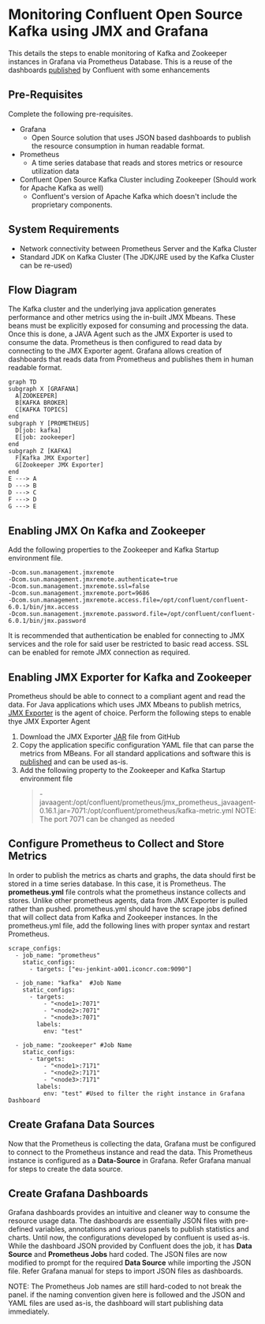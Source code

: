 # Monitoring Confluent Open Source Kafka using JMX and Grafana
This details the steps to enable monitoring of Kafka and Zookeeper instances in Grafana via Prometheus Database. This is a reuse of the dashboards [published](https://github.com/confluentinc/jmx-monitoring-stacks.git) by Confluent with some enhancements

## Pre-Requisites
Complete the following pre-requisites.
 - Grafana
	 - Open Source solution that uses JSON based dashboards to publish the resource consumption in human readable format.
 - Prometheus
	 - A time series database that reads and stores metrics or resource utilization data
 - Confluent Open Source Kafka Cluster including Zookeeper (Should work for Apache Kafka as well)
	 - Confluent's version of Apache Kafka which doesn't include the proprietary components.

## System Requirements

 - Network connectivity between Prometheus Server and the Kafka Cluster
 - Standard JDK on Kafka Cluster (The JDK/JRE used by the Kafka Cluster can be re-used)

## Flow Diagram

The Kafka cluster and the underlying java application generates performance and other metrics using the in-built JMX Mbeans. These beans must be explicitly exposed for consuming and processing the data. Once this is done, a JAVA Agent such as the JMX Exporter is used to consume the data. Prometheus is then configured to read data by connecting to the JMX Exporter agent. Grafana allows creation of dashboards that reads data from Prometheus and publishes them in human readable format.


```mermaid
graph TD
subgraph X [GRAFANA]
  A[ZOOKEEPER]
  B[KAFKA BROKER]
  C[KAFKA TOPICS]
end
subgraph Y [PROMETHEUS]
  D[job: kafka]
  E[job: zookeeper] 
end
subgraph Z [KAFKA]
  F[Kafka JMX Exporter]
  G[Zookeeper JMX Exporter]  
end
E ---> A
D ---> B
D ---> C
F ---> D
G ---> E
```

## Enabling JMX On Kafka and Zookeeper

Add the following properties to the Zookeeper and Kafka Startup environment file.
```
-Dcom.sun.management.jmxremote 
-Dcom.sun.management.jmxremote.authenticate=true 
-Dcom.sun.management.jmxremote.ssl=false 
-Dcom.sun.management.jmxremote.port=9686 
-Dcom.sun.management.jmxremote.access.file=/opt/confluent/confluent-6.0.1/bin/jmx.access 
-Dcom.sun.management.jmxremote.password.file=/opt/confluent/confluent-6.0.1/bin/jmx.password
```
It is recommended that authentication be enabled for connecting to JMX services and the role for said user be restricted to basic read access. SSL can be enabled for remote JMX connection as required.

## Enabling JMX Exporter for Kafka and Zookeeper

Prometheus should be able to connect to a compliant agent and read the data. For Java applications which uses JMX Mbeans to publish metrics, [JMX Exporter](https://github.com/prometheus/jmx_exporter) is the agent of choice. Perform the following steps to enable thye JMX Exporter Agent

 1. Download the JMX Exporter [JAR](https://github.com/prometheus/jmx_exporter/releases/tag/parent-0.17.2) file from GitHub
 2. Copy the application specific configuration YAML file that can parse the metrics from MBeans. For all standard applications and software this is [published](https://github.com/prometheus/jmx_exporter/tree/main/example_configs) and can be used as-is.
 3. Add the following property to the Zookeeper and Kafka Startup environment file
	 >  -javaagent:/opt/confluent/prometheus/jmx_prometheus_javaagent-0.16.1.jar=7071:/opt/confluent/prometheus/kafka-metric.yml
	 NOTE: The port 7071 can be changed as needed

## Configure Prometheus to Collect and Store Metrics

In order to publish the metrics as charts and graphs, the data should first be stored in a time series database. In this case, it is Prometheus. The **prometheus.yml** file controls what the prometheus instance collects and stores. Unlike other prometheus agents, data from JMX Exporter is pulled rather than pushed. prometheus.yml should have the scrape jobs defined that will collect data from Kafka and Zookeeper instances.
In the prometheus.yml file, add the following lines with proper syntax and restart Prometheus.
```
scrape_configs:
  - job_name: "prometheus"
    static_configs:
      - targets: ["eu-jenkint-a001.iconcr.com:9090"]

  - job_name: "kafka"  #Job Name
    static_configs:
      - targets:
          - "<node1>:7071"
          - "<node2>:7071"
          - "<node3>:7071"
        labels:
          env: "test"

  - job_name: "zookeeper" #Job Name
    static_configs:
      - targets:
          - "<node1>:7171"
          - "<node2>:7171"
          - "<node3>:7171"
        labels:
          env: "test" #Used to filter the right instance in Grafana Dashboard
```
## Create Grafana Data Sources
Now that the Prometheus is collecting the data, Grafana must be configured to connect to the Prometheus instance and read the data. This Prometheus instance is configured as a **Data-Source** in Grafana. Refer Grafana manual for steps to create the data source.


## Create Grafana Dashboards

Grafana dashboards provides an intuitive and cleaner way to consume the resource usage data. The dashboards are essentially JSON files with pre-defined variables, annotations and various panels to publish statistics and charts. Until now, the configurations developed by confluent is used as-is. While the dashboard JSON provided by Confluent does the job, it has **Data Source** and **Prometheus Jobs** hard coded. The JSON files are now modified to prompt for the required **Data Source** while importing the JSON file. Refer Grafana manual for steps to import JSON files as dashboards.

NOTE: The Prometheus Job names are still hard-coded to not break the panel. if the naming convention given here is followed and the JSON and YAML files are used as-is, the dashboard will start publishing data immediately.
